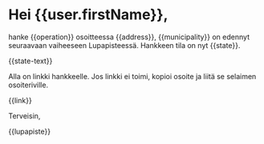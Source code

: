 # Hei {{user.firstName}},

hanke {{operation}} osoitteessa {{address}}, {{municipality}} on edennyt seuraavaan vaiheeseen Lupapisteess&auml;. Hankkeen tila on nyt {{state}}.

{{state-text}}

Alla on linkki hankkeelle. Jos linkki ei toimi, kopioi osoite ja liit&auml; se selaimen osoiteriville.

{{link}}

Terveisin,

{{lupapiste}}
